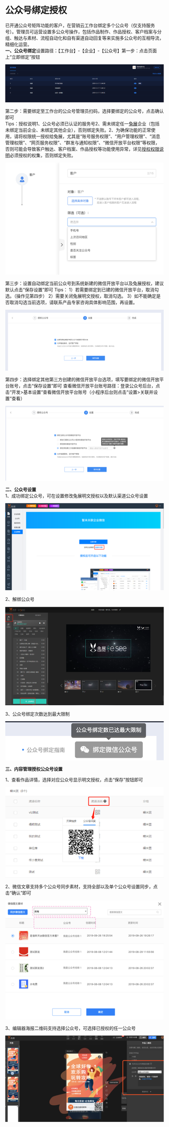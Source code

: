 # 公众号绑定授权

已开通公众号矩阵功能的客户，在营销云工作台绑定多个公众号（仅支持服务号）。管理员可运营设置多公众号操作，包括作品制作、作品授权、客户档案与分组、触达与素材、流程自动化和自有渠道自动回复等来实施多公众号的互相导流，精细化运营。  
**一、公众号绑定**设置路径：【工作台】-【企业】-【公众号】第一步：点击页面上“立即绑定”按钮

![](../.gitbook/assets/image%20%2845%29.png)

第二步：需要绑定至工作台的公众号管理员扫码，选择要绑定的公众号，点击确认即可  
Tips：授权说明1、公众号必须已认证的服务号2、需未绑定任一[兔展](http://www.rabbitpre.com/)企业（包括未绑定当前企业、未绑定其他企业），否则绑定失败。2、为确保功能的正常使用，请将权限统一授权给兔展，尤其是“账号服务权限”、“用户管理权限”、“消息管理权限”、“网页服务权限”、“群发与通知权限”、“微信开放平台权限”等权限，否则可能会导致客户触达、客户档案、作品授权等功能使用异常，详见[授权权限说明](http://bbs.rabbitpre.com/forum.php?mod=viewthread&tid=20879&extra=page%3D1)必须授权的权集，否则绑定失败。

![](../.gitbook/assets/image%20%28262%29.png)

第三步：设置自动绑定当前公众号到系统新建的微信开放平台以及兔展授权，建议默认点击“保存设置”即可 Tips： 1）若需要绑定到已建的微信开放平台，取消勾选。（操作见第四步） 2）需要关闭兔展明文授权，取消勾选。 3）如不能确定是否取消勾选当前选项，请联系产品专家咨询具体影响范围，再设置。

![](../.gitbook/assets/image%20%28362%29.png)

第四步：选择绑定其他第三方创建的微信开放平台选项，填写要绑定的微信开放平台账号，点击“保存设置”即可 查看微信开放平台账号路径：登录公众号后台，点击“开发&gt;基本设置“查看微信开放平台账号（小程序后台则点击“设置&gt;关联并设置“查看）

![](../.gitbook/assets/image%20%28355%29.png)

 **二、公众号设置**  
1、成功绑定公众号，可在设置修改兔展明文授权以及默认渠道公众号设置

![ ](../.gitbook/assets/image%20%2894%29.png)

2、解绑公众号

![&#x6253;&#x5F00;&#x8BE5;&#x94FE;&#x63A5;https://mp.weixin.qq.com/ &#x767B;&#x5F55;&#x89E3;&#x7ED1;&#x516C;&#x4F17;&#x53F7;&#x540E;&#x53F0;&#xFF0C;&#x524D;&#x5F80;&#x8BBE;&#x7F6E;-&#x516C;&#x4F17;&#x53F7;&#x8BBE;&#x7F6E;-&#x6388;&#x6743;&#x7BA1;&#x7406;&#xFF0C;&#x624B;&#x52A8;&#x53D6;&#x6D88;&#x6388;&#x6743;&#xFF0C;&#x70B9;&#x51FB;&#x201C;&#x786E;&#x8BA4;&#x201D;&#x5373;&#x53EF;&#x3002;](../.gitbook/assets/image%20%2818%29.png)

3、公众号绑定次数达到最大限制

![&#x82E5;&#x9700;&#x6269;&#x5145;&#x516C;&#x4F17;&#x53F7;&#x7ED1;&#x5B9A;&#x6570;&#xFF0C;&#x8BF7;&#x8054;&#x7CFB;&#x5BA2;&#x6237;&#x7ECF;&#x7406;&#x3002;](../.gitbook/assets/image%20%28295%29.png)

 **三、内容管理授权公众号设置**  
  
1、查看作品详情，选择对应公众号显示明文授权，点击“保存”按钮即可

![](../.gitbook/assets/image%20%2876%29.png)

2、微信文章支持多个公众号同步素材，支持全部以及单个公众号设置同步，点击“确认”即可

![](../.gitbook/assets/image%20%28342%29.png)

3、编辑器海报二维码支持选择公众号，可选择已授权的任一公众号

![](../.gitbook/assets/image%20%28327%29.png)

